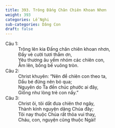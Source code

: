 ```yaml
---
title: 393. Trông Đấng Chăn Chiên Khoan Nhơn
weight: 393
categories: Lễ Nghi
sub-categories: Dâng Con
draft: false
---
```

<dl><dt>Câu 1:</dt><dd data-verse="1">Trông lên kia Đấng chăn chiên khoan nhơn, <br/>Đầy vẻ cười tươi thắm ơn, <br/>Yêu thương âu yếm nhóm các chiên con, <br/>Ẵm lên, bồng bế vuông tròn. </dd><dt>Câu 2:</dt><dd data-verse="2">Christ khuyên: “Nên để chiên con theo ta, <br/>Dầu bé đừng nên bỏ qua; <br/>Nguyên do Ta đến chúc phước ai đây, <br/>Giống như lòng trẻ con nầy.” </dd><dt>Câu 3:</dt><dd data-verse="3">Christ ôi, tôi dắt đưa chiên thơ ngây, <br/>Thành kính nguyện dâng Chúa đây; <br/>Tôi nay thuộc Chúa rất thỏa vui thay, <br/>Cháu, con, nguyện cũng thuộc Ngài! </dd></dl>